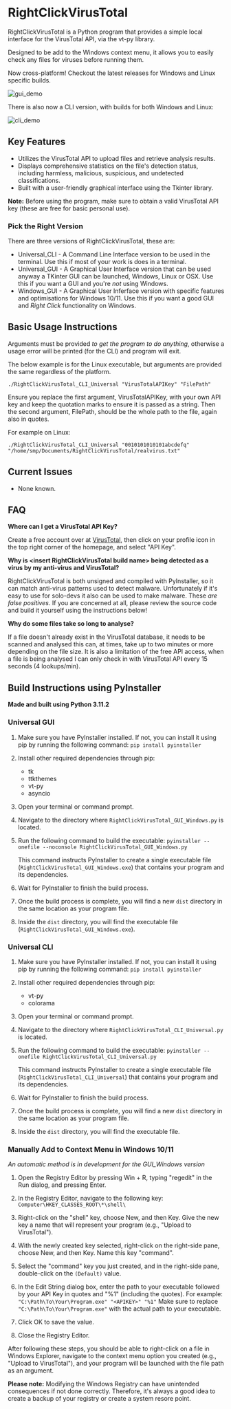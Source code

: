 # RightClickVirusTotal

RightClickVirusTotal is a Python program that provides a simple local interface for the VirusTotal API, via the vt-py library.

Designed to be add to the Windows context menu, it allows you to easily check any files for viruses before running them.

Now cross-platform! Checkout the latest releases for Windows and Linux specific builds.

![gui_demo](https://github.com/smp46/RightClickVirusTotal/assets/27676057/a35113cf-60ce-4a01-a811-35f7f8c5407c)

There is also now a CLI version, with builds for both Windows and Linux:

![cli_demo](https://github.com/smp46/RightClickVirusTotal/assets/27676057/69610265-d554-4de0-a432-0c55511716b1)

## Key Features

- Utilizes the VirusTotal API to upload files and retrieve analysis results.
- Displays comprehensive statistics on the file's detection status, including harmless, malicious, suspicious, and undetected classifications.
- Built with a user-friendly graphical interface using the Tkinter library.

**Note:** Before using the program, make sure to obtain a valid VirusTotal API key (these are free for basic personal use).

### Pick the Right Version ###

There are three versions of RightClickVirusTotal, these are:

- Universal_CLI - A Command Line Interface version to be used in the terminal. Use this if most of your work is does in a terminal.
- Universal_GUI - A Graphical User Interface version that can be used anyway a TKinter GUI can be launched, Windows, Linux or OSX. Use this if you want a GUI and you're _not_ using Windows.
- Windows_GUI - A Graphical User Inferface version with specific features and optimisations for Windows 10/11. Use this if you want a good GUI and *Right Click* functionality on Windows.

## Basic Usage Instructions

Arguments must be provided  _to get the program to do anything_, otherwise a usage error will be printed (for the CLI) and program will exit.

The below example is for the Linux executable, but arguments are provided the same regardless of the platform.

`./RightClickVirusTotal_CLI_Universal "VirusTotalAPIKey" "FilePath"`

Ensure you replace the first argument, VirusTotalAPIKey, with your own API key and keep the quotation marks to ensure it is passed as a string.
Then the second argument, FilePath, should be the whole path to the file, again also in quotes.

For example on Linux:

`./RightClickVirusTotal_CLI_Universal "0010101010101abcdefq" "/home/smp/Documents/RightClickVirusTotal/realvirus.txt"`

## Current Issues

- None known.

## FAQ

**Where can I get a VirusTotal API Key?**

Create a free account over at [VirusTotal](https://www.virustotal.com), then click on your profile icon in the top right corner of the homepage, and select "API Key".

**Why is \<insert RightClickVirusTotal build name\> being detected as a virus by my anti-virus and VirusTotal?**

RightClickVirusTotal is both unsigned and compiled with PyInstaller, so it can match anti-virus patterns used to detect malware. Unfortunately if it's easy to use for solo-devs it also can be used to make malware. These _are false positives_.
If you are concerned at all, please review the source code and build it yourself using the instructions below!

**Why do some files take so long to analyse?**

If a file doesn't already exist in the VirusTotal database, it needs to be scanned and analysed this can, at times, take up to two minutes or more depending on the file size.
It is also a limitation of the free API access, when a file is being analysed I can only check in with VirusTotal API every 15 seconds (4 lookups/min).

## Build Instructions using PyInstaller
**Made and built using Python 3.11.2**
### Universal GUI

1. Make sure you have PyInstaller installed. If not, you can install it using pip by running the following command: `pip install pyinstaller`

2. Install other required dependencies through pip:
	- tk
	- ttkthemes
	- vt-py
	- asyncio

3. Open your terminal or command prompt.

4. Navigate to the directory where `RightClickVirusTotal_GUI_Windows.py` is located.

5. Run the following command to build the executable: `pyinstaller --onefile --noconsole RightClickVirusTotal_GUI_Windows.py`

   This command instructs PyInstaller to create a single executable file (`RightClickVirusTotal_GUI_Windows.exe`) that contains your program and its dependencies.

6. Wait for PyInstaller to finish the build process.

7. Once the build process is complete, you will find a new `dist` directory in the same location as your program file.

8. Inside the `dist` directory, you will find the executable file (`RightClickVirusTotal_GUI_Windows.exe`).

### Universal CLI

1. Make sure you have PyInstaller installed. If not, you can install it using pip by running the following command: `pip install pyinstaller`

2. Install other required dependencies through pip:
	- vt-py
	- colorama

3. Open your terminal or command prompt.

4. Navigate to the directory where `RightClickVirusTotal_CLI_Universal.py` is located.

5. Run the following command to build the executable: `pyinstaller --onefile RightClickVirusTotal_CLI_Universal.py`

   This command instructs PyInstaller to create a single executable file (`RightClickVirusTotal_CLI_Universal`) that contains your program and its dependencies.

6. Wait for PyInstaller to finish the build process.

7. Once the build process is complete, you will find a new `dist` directory in the same location as your program file.

8. Inside the `dist` directory, you will find the executable file.


### Manually Add to Context Menu in Windows 10/11

_An automatic method is in development for the GUI_Windows version_

1. Open the Registry Editor by pressing Win + R, typing "regedit" in the Run dialog, and pressing Enter.

2. In the Registry Editor, navigate to the following key: `Computer\HKEY_CLASSES_ROOT\*\shell\`

3. Right-click on the "shell" key, choose New, and then Key. Give the new key a name that will represent your program (e.g., "Upload to VirusTotal").

4. With the newly created key selected, right-click on the right-side pane, choose New, and then Key. Name this key "command".

5. Select the "command" key you just created, and in the right-side pane, double-click on the `(Default)` value.

6. In the Edit String dialog box, enter the path to your executable followed by your API Key in quotes and "%1" (including the quotes). 
  For example: `"C:\Path\To\Your\Program.exe" "<APIKEY>" "%1"`
  Make sure to replace `"C:\Path\To\Your\Program.exe"` with the actual path to your executable.

7. Click OK to save the value.

8. Close the Registry Editor.

After following these steps, you should be able to right-click on a file in Windows Explorer, navigate to the context menu option you created (e.g., "Upload to VirusTotal"), and your program will be launched with the file path as an argument.

**Please note:** Modifying the Windows Registry can have unintended consequences if not done correctly. Therefore, it's always a good idea to create a backup of your registry or create a system resore point.
